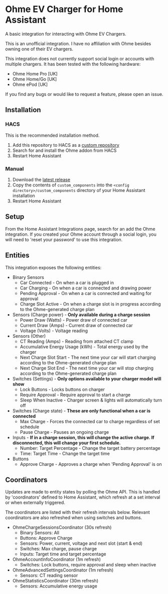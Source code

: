 # Ohme EV Charger for Home Assistant

A basic integration for interacting with Ohme EV Chargers.

This is an unofficial integration. I have no affiliation with Ohme besides owning one of their EV chargers.

This integration does not currently support social login or accounts with multiple chargers. It has been tested with the following hardware:
* Ohme Home Pro [UK]
* Ohme Home/Go [UK]
* Ohme ePod [UK]

If you find any bugs or would like to request a feature, please open an issue.


## Installation

### HACS
This is the recommended installation method.
1. Add this repository to HACS as a [custom repository](https://hacs.xyz/docs/faq/custom_repositories)
2. Search for and install the Ohme addon from HACS
3. Restart Home Assistant

### Manual
1. Download the [latest release](https://github.com/dan-r/HomeAssistant-Ohme/releases)
2. Copy the contents of `custom_components` into the `<config directory>/custom_components` directory of your Home Assistant installation
3. Restart Home Assistant


## Setup
From the Home Assistant Integrations page, search for an add the Ohme integration. If you created your Ohme account through a social login, you will need to 'reset your password' to use this integration.


## Entities
This integration exposes the following entities:

* Binary Sensors
    * Car Connected - On when a car is plugged in
    * Car Charging - On when a car is connected and drawing power
    * Pending Approval - On when a car is connected and waiting for approval
    * Charge Slot Active - On when a charge slot is in progress according to the Ohme-generated charge plan
* Sensors (Charge power) - **Only available during a charge session**
    * Power Draw (Watts) - Power draw of connected car
    * Current Draw (Amps) - Current draw of connected car
    * Voltage (Volts) - Voltage reading
* Sensors (Other)
    * CT Reading (Amps) - Reading from attached CT clamp
    * Accumulative Energy Usage (kWh) - Total energy used by the charger
    * Next Charge Slot Start - The next time your car will start charging according to the Ohme-generated charge plan
    * Next Charge Slot End - The next time your car will stop charging according to the Ohme-generated charge plan
* Switches (Settings) - **Only options available to your charger model will show**
    * Lock Buttons - Locks buttons on charger
    * Require Approval - Require approval to start a charge
    * Sleep When Inactive - Charger screen & lights will automatically turn off
* Switches (Charge state) - **These are only functional when a car is connected**
    * Max Charge - Forces the connected car to charge regardless of set schedule
    * Pause Charge - Pauses an ongoing charge
* Inputs - **If in a charge session, this will change the active charge. If disconnected, this will change your first schedule.**
    * Number: Target Percentage - Change the target battery percentage
    * Time: Target Time - Change the target time
* Buttons
    * Approve Charge - Approves a charge when 'Pending Approval' is on

## Coordinators
Updates are made to entity states by polling the Ohme API. This is handled by 'coordinators' defined to Home Assistant, which refresh at a set interval or when externally triggered.

The coordinators are listed with their refresh intervals below. Relevant coordinators are also refreshed when using switches and buttons.

* OhmeChargeSessionsCoordinator (30s refresh)
    * Binary Sensors: All
    * Buttons: Approve Charge
    * Sensors: Power, current, voltage and next slot (start & end)
    * Switches: Max charge, pause charge
    * Inputs: Target time and target percentage
* OhmeAccountInfoCoordinator (1m refresh)
    * Switches: Lock buttons, require approval and sleep when inactive
* OhmeAdvancedSettingsCoordinator (1m refresh)
    * Sensors: CT reading sensor
* OhmeStatisticsCoordinator (30m refresh)
    * Sensors: Accumulative energy usage

